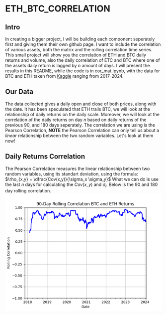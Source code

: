 # ETH_BTC_CORRELATION
## Intro
In creating a bigger project, I will be building each component seperately first and giving them their own github page. I want to include the correlation of various assets, both the matrix and the rolling correlation time series. This small project will show you the correlation of ETH and BTC daily returns and volume, also the daily correlation of ETC and BTC where one of the assets daily return is lagged by $n$ amount of days. I will present the results in this README, while the code is in cor_mat.ipynb, with the data for BTC and ETH taken from [Kaggle][1] ranging from 2017-2024.

## Our Data
The data collected gives a daily open and close of both prices, along with the date. It has been speculated that ETH trails BTC, we will look at the relationship of daily returns on the daily scale. Moreover, we will look at the correlation of the daily returns on day $n$ based on daily returns of the previous 90, and 180 days seperately. The correlation we are using is the Pearson Correlation, **NOTE** the Pearson Correlation can only tell us about a *linear* relationship between the two random variables. Let's look at them now!

## Daily Returns Correlation
The Pearson Correlation measures the linear relationship between two random variables, using its standart deviation, using the formula:
$\rho_{x,y} = \dfrac{Cov(x,y)}{\sigma_x \sigma_y}$
What we can do is use the last $n$ days for calculating the $Cov(x,y)$ and $\sigma_i$. Below is the 90 and 180 day rolling correlation.
![90 Day Rolling Correlation](90-Day_Rolling_Correlation_BTC_and_ETH_Returns.png)

[1]:https://www.kaggle.com/datasets/kapturovalexander/bitcoin-and-ethereum-prices-from-start-to-2023?select=ETH-USD+%2801-05.2024%29.csv "Kaggle"
